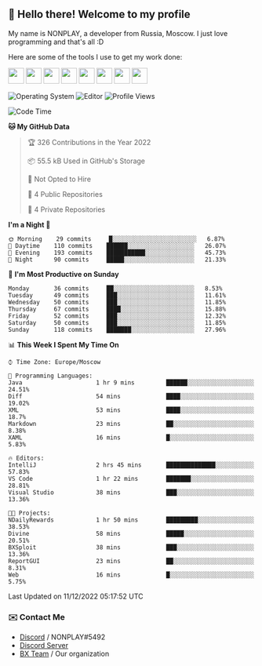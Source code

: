 ## :wave: Hello there! Welcome to my profile

My name is NONPLAY, a developer from Russia, Moscow. I just love programming and that's all :D

Here are some of the tools I use to get my work done:

<kbd><img height="32" src="https://img.icons8.com/color/2x/visual-studio-code-2019.png"></kbd>
<kbd><img height="32" src="https://img.icons8.com/color/2x/linux.png"></kbd>
<kbd><img height="32" src="https://img.icons8.com/fluent/2x/console.png"></kbd>
<kbd><img height="32" src="https://img.icons8.com/color/2x/open-source.png"></kbd>
<kbd><img height="32" src="https://img.icons8.com/color/2x/git.png"></kbd>
<kbd><img height="32" src="https://img.icons8.com/color/2x/nginx.png"></kbd>
<a href="?#gh-light-mode-only"><kbd><img height="32" src="https://img.icons8.com/metro/2x/mysql.png"></kbd></a>
<a href="?#gh-dark-mode-only"><kbd><img height="32" src="https://img.icons8.com/FFFFFF/metro/2x/mysql.png"></kbd></a>

![Operating System](https://img.shields.io/badge/OS-Windows%2010%20Pro-informational?style=for-the-badge&logo=Windows&logoColor=white&color=007ec6)
![Editor](https://img.shields.io/badge/Editor-VS%20Code-informational?style=for-the-badge&logo=Visual%20Studio%20Code&logoColor=white&color=007ec6)
![Profile Views](https://komarev.com/ghpvc/?username=NONPLAYT&color=blue&style=for-the-badge)

<!--START_SECTION:waka-->
![Code Time](http://img.shields.io/badge/Code%20Time-16%20hrs%2059%20mins-blue)

**🐱 My GitHub Data** 

> 🏆 326 Contributions in the Year 2022
 > 
> 📦 55.5 kB Used in GitHub's Storage 
 > 
> 🚫 Not Opted to Hire
 > 
> 📜 4 Public Repositories 
 > 
> 🔑 4 Private Repositories  
 > 
**I'm a Night 🦉** 

```text
🌞 Morning    29 commits     █░░░░░░░░░░░░░░░░░░░░░░░░   6.87% 
🌆 Daytime    110 commits    ██████░░░░░░░░░░░░░░░░░░░   26.07% 
🌃 Evening    193 commits    ███████████░░░░░░░░░░░░░░   45.73% 
🌙 Night      90 commits     █████░░░░░░░░░░░░░░░░░░░░   21.33%

```
📅 **I'm Most Productive on Sunday** 

```text
Monday       36 commits     ██░░░░░░░░░░░░░░░░░░░░░░░   8.53% 
Tuesday      49 commits     ███░░░░░░░░░░░░░░░░░░░░░░   11.61% 
Wednesday    50 commits     ███░░░░░░░░░░░░░░░░░░░░░░   11.85% 
Thursday     67 commits     ████░░░░░░░░░░░░░░░░░░░░░   15.88% 
Friday       52 commits     ███░░░░░░░░░░░░░░░░░░░░░░   12.32% 
Saturday     50 commits     ███░░░░░░░░░░░░░░░░░░░░░░   11.85% 
Sunday       118 commits    ███████░░░░░░░░░░░░░░░░░░   27.96%

```


📊 **This Week I Spent My Time On** 

```text
⌚︎ Time Zone: Europe/Moscow

💬 Programming Languages: 
Java                     1 hr 9 mins         ██████░░░░░░░░░░░░░░░░░░░   24.51% 
Diff                     54 mins             ████░░░░░░░░░░░░░░░░░░░░░   19.02% 
XML                      53 mins             ████░░░░░░░░░░░░░░░░░░░░░   18.7% 
Markdown                 23 mins             ██░░░░░░░░░░░░░░░░░░░░░░░   8.38% 
XAML                     16 mins             █░░░░░░░░░░░░░░░░░░░░░░░░   5.83%

🔥 Editors: 
IntelliJ                 2 hrs 45 mins       ██████████████░░░░░░░░░░░   57.83% 
VS Code                  1 hr 22 mins        ███████░░░░░░░░░░░░░░░░░░   28.81% 
Visual Studio            38 mins             ███░░░░░░░░░░░░░░░░░░░░░░   13.36%

🐱‍💻 Projects: 
NDailyRewards            1 hr 50 mins        █████████░░░░░░░░░░░░░░░░   38.53% 
Divine                   58 mins             █████░░░░░░░░░░░░░░░░░░░░   20.51% 
BXSploit                 38 mins             ███░░░░░░░░░░░░░░░░░░░░░░   13.36% 
ReportGUI                23 mins             ██░░░░░░░░░░░░░░░░░░░░░░░   8.31% 
Web                      16 mins             █░░░░░░░░░░░░░░░░░░░░░░░░   5.75%

```


 Last Updated on 11/12/2022 05:17:52 UTC
<!--END_SECTION:waka-->

### ✉️ Contact Me

- [Discord](https://discord.com/users/597087584090587177) / NONPLAY#5492
- [Discord Server](https://discord.gg/p7cxhw7E2M)
- [BX Team](https://github.com/BX-Team) / Our organization
